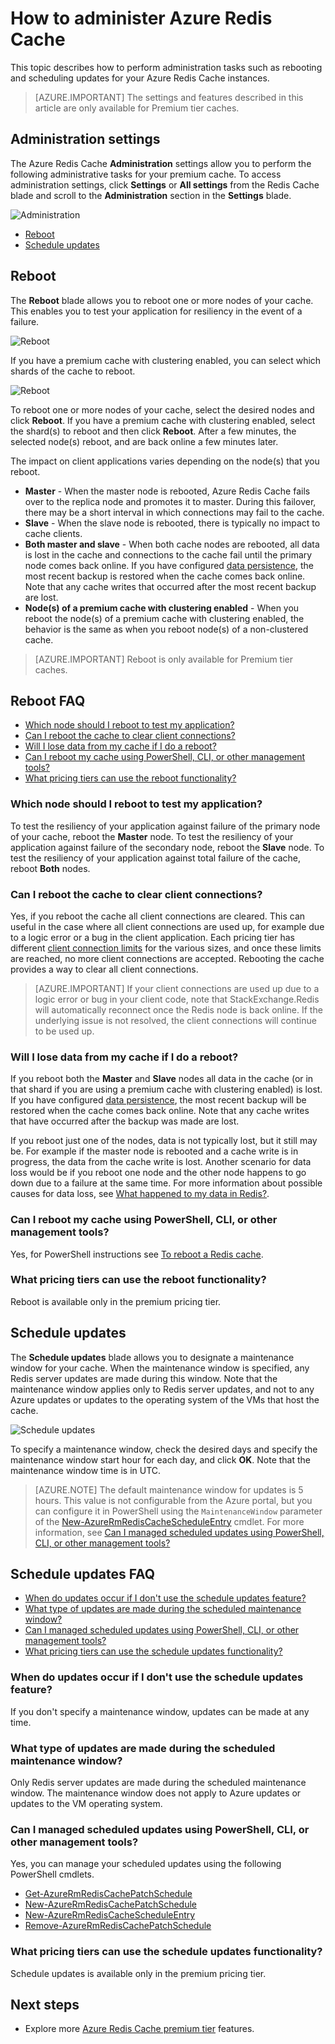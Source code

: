 <properties 
	pageTitle="How to administer Azure Redis Cache | Azure"
	description="Learn how to perform administration tasks such as reboot and schedule updates for Azure Redis Cache"
	services="redis-cache"
	documentationCenter="na"
	authors="steved0x"
	manager="douge"
	editor="tysonn" />
<tags 
	ms.service="cache"
	ms.devlang="na"
	ms.topic="article"
	ms.tgt_pltfrm="cache-redis"
	ms.workload="tbd"
	ms.date="09/27/2016"
	wacn.date=""
	ms.author="sdanie" />

# How to administer Azure Redis Cache

This topic describes how to perform administration tasks such as rebooting and scheduling updates for your Azure Redis Cache instances.

>[AZURE.IMPORTANT] The settings and features described in this article are only available for Premium tier caches.


## Administration settings

The Azure Redis Cache **Administration** settings allow you to perform the following administrative tasks for your premium cache. To access administration settings, click **Settings** or **All settings** from the Redis Cache blade and scroll to the **Administration** section in the **Settings** blade.

![Administration](./media/cache-administration/redis-cache-administration.png)

-	[Reboot](#reboot)
-	[Schedule updates](#schedule-updates)

## Reboot

The **Reboot** blade allows you to reboot one or more nodes of your cache. This enables you to test your application for resiliency in the event of a failure.

![Reboot](./media/cache-administration/redis-cache-reboot.png)

If you have a premium cache with clustering enabled, you can select which shards of the cache to reboot.

![Reboot](./media/cache-administration/redis-cache-reboot-cluster.png)

To reboot one or more nodes of your cache, select the desired nodes and click **Reboot**. If you have a premium cache with clustering enabled, select the shard(s) to reboot and then click **Reboot**. After a few minutes, the selected node(s) reboot, and are back online a few minutes later.

The impact on client applications varies depending on the node(s) that you reboot.

-	**Master** - When the master node is rebooted, Azure Redis Cache fails over to the replica node and promotes it to master. During this failover, there may be a short interval in which connections may fail to the cache.
-	**Slave** - When the slave node is rebooted, there is typically no impact to cache clients.
-	**Both master and slave** - When both cache nodes are rebooted, all data is lost in the cache and connections to the cache fail until the primary node comes back online. If you have configured [data persistence](/documentation/articles/cache-how-to-premium-persistence/), the most recent backup is restored when the cache comes back online. Note that any cache writes that occurred after the most recent backup are lost.
-	**Node(s) of a premium cache with clustering enabled** - When you reboot the node(s) of a premium cache with clustering enabled, the behavior is the same as when you reboot node(s) of a non-clustered cache.


>[AZURE.IMPORTANT] Reboot is only available for Premium tier caches.

## Reboot FAQ

-	[Which node should I reboot to test my application?](#which-node-should-i-reboot-to-test-my-application)
-	[Can I reboot the cache to clear client connections?](#can-i-reboot-the-cache-to-clear-client-connections)
-	[Will I lose data from my cache if I do a reboot?](#will-i-lose-data-from-my-cache-if-i-do-a-reboot)
-	[Can I reboot my cache using PowerShell, CLI, or other management tools?](#can-i-reboot-my-cache-using-powershell-cli-or-other-management-tools)
-	[What pricing tiers can use the reboot functionality?](#what-pricing-tiers-can-use-the-reboot-functionality)


### Which node should I reboot to test my application?

To test the resiliency of your application against failure of the primary node of your cache, reboot the **Master** node. To test the resiliency of your application against failure of the secondary node, reboot the **Slave** node. To test the resiliency of your application against total failure of the cache, reboot **Both** nodes.

### Can I reboot the cache to clear client connections?

Yes, if you reboot the cache all client connections are cleared. This can useful in the case where all client connections are used up, for example due to a logic error or a bug in the client application. Each pricing tier has different [client connection limits](/documentation/articles/cache-configure/#default-redis-server-configuration) for the various sizes, and once these limits are reached, no more client connections are accepted. Rebooting the cache provides a way to clear all client connections.

>[AZURE.IMPORTANT] If your client connections are used up due to a logic error or bug in your client code, note that StackExchange.Redis will automatically reconnect once the Redis node is back online. If the underlying issue is not resolved, the client connections will continue to be used up.

### Will I lose data from my cache if I do a reboot?

If you reboot both the **Master** and **Slave** nodes all data in the cache (or in that shard if you are using a premium cache with clustering enabled) is lost. If you have configured [data persistence](/documentation/articles/cache-how-to-premium-persistence/), the most recent backup will be restored when the cache comes back online. Note that any cache writes that have occurred after the backup was made are lost.

If you reboot just one of the nodes, data is not typically lost, but it still may be. For example if the master node is rebooted and a cache write is in progress, the data from the cache write is lost. Another scenario for data loss would be if you reboot one node and the other node happens to go down due to a failure at the same time. For more information about possible causes for data loss, see [What happened to my data in Redis?](https://gist.github.com/JonCole/b6354d92a2d51c141490f10142884ea4#file-whathappenedtomydatainredis-md).

### Can I reboot my cache using PowerShell, CLI, or other management tools?

Yes, for PowerShell instructions see [To reboot a Redis cache](/documentation/articles/cache-howto-manage-redis-cache-powershell/#to-reboot-a-redis-cache).

### What pricing tiers can use the reboot functionality?

Reboot is available only in the premium pricing tier.

## Schedule updates

The **Schedule updates** blade allows you to designate a maintenance window for your cache. When the maintenance window is specified, any Redis server updates are made during this window. Note that the maintenance window applies only to Redis server updates, and not to any Azure updates or updates to the operating system of the VMs that host the cache.

![Schedule updates](./media/cache-administration/redis-schedule-updates.png)

To specify a maintenance window, check the desired days and specify the maintenance window start hour for each day, and click **OK**. Note that the maintenance window time is in UTC. 

>[AZURE.NOTE] The default maintenance window for updates is 5 hours. This value is not configurable from the Azure portal, but you can configure it in PowerShell using the `MaintenanceWindow` parameter of the [New-AzureRmRedisCacheScheduleEntry](https://msdn.microsoft.com/zh-cn/library/azure/mt763833.aspx) cmdlet. For more information, see [Can I managed scheduled updates using PowerShell, CLI, or other management tools?](#can-i-managed-scheduled-updates-using-powershell-cli-or-other-management-tools)

## Schedule updates FAQ

-	[When do updates occur if I don't use the schedule updates feature?](#when-do-updates-occur-if-i-dont-use-the-schedule-updates-feature)
-	[What type of updates are made during the scheduled maintenance window?](#what-type-of-updates-are-made-during-the-scheduled-maintenance-window)
-	[Can I managed scheduled updates using PowerShell, CLI, or other management tools?](#can-i-managed-scheduled-updates-using-powershell-cli-or-other-management-tools)
-	[What pricing tiers can use the schedule updates functionality?](#what-pricing-tiers-can-use-the-schedule-updates-functionality)

### When do updates occur if I don't use the schedule updates feature?

If you don't specify a maintenance window, updates can be made at any time.

### What type of updates are made during the scheduled maintenance window?

Only Redis server updates are made during the scheduled maintenance window. The maintenance window does not apply to Azure updates or updates to the VM operating system.

### Can I managed scheduled updates using PowerShell, CLI, or other management tools?

Yes, you can manage your scheduled updates using the following PowerShell cmdlets.

-	[Get-AzureRmRedisCachePatchSchedule](https://msdn.microsoft.com/zh-cn/library/azure/mt763835.aspx)
-	[New-AzureRmRedisCachePatchSchedule](https://msdn.microsoft.com/zh-cn/library/azure/mt763834.aspx)
-	[New-AzureRmRedisCacheScheduleEntry](https://msdn.microsoft.com/zh-cn/library/azure/mt763833.aspx)
-	[Remove-AzureRmRedisCachePatchSchedule](https://msdn.microsoft.com/zh-cn/library/azure/mt763837.aspx)

### What pricing tiers can use the schedule updates functionality?

Schedule updates is available only in the premium pricing tier.

## Next steps

-	Explore more [Azure Redis Cache premium tier](/documentation/articles/cache-premium-tier-intro/) features.





